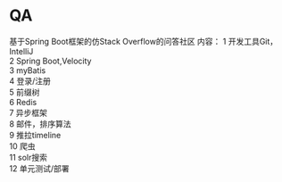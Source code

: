 # QA
基于Spring Boot框架的仿Stack Overflow的问答社区
内容：
  1 开发工具Git，IntelliJ  
  2 Spring Boot,Velocity  
  3 myBatis  
  4 登录/注册  
  5 前缀树  
  6 Redis  
  7 异步框架  
  8 邮件，排序算法  
  9 推拉timeline  
  10 爬虫  
  11 solr搜索  
  12 单元测试/部署  
